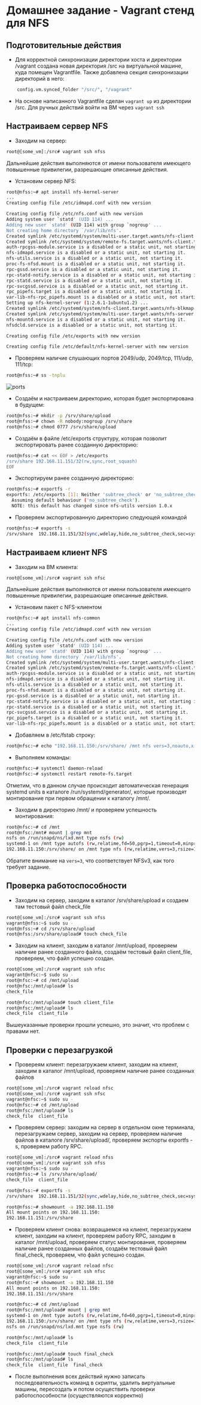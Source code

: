 # Домашнее задание - Vagrant стенд для NFS

## Подготовительные действия
* Для корректной синхронизации директории хоста и директории /vagrant создана новая директория /src на виртуальной машине, куда помещен Vagrantfile. Также добавлена секция синхронизации директорий в него:
``` bash
    config.vm.synced_folder "/src/", "/vagrant"
```

* На основе написанного Vagrantfile сделан `vagrant up` из директории /src. Для ручных действий войти на ВМ через `vagrant ssh`

## Настраиваем сервер NFS
* Заходим на сервер:
``` bash
root@[some_vm]:/src# vagrant ssh nfss
```
Дальнейшие действия выполняются от имени пользователя имеющего повышенные привилегии, разрешающие описанные действия.

* Установим сервер NFS:
``` bash
root@nfss:~# apt install nfs-kernel-server
...
Creating config file /etc/idmapd.conf with new version

Creating config file /etc/nfs.conf with new version
Adding system user `statd' (UID 114) ...
Adding new user `statd' (UID 114) with group `nogroup' ...
Not creating home directory `/var/lib/nfs'.
Created symlink /etc/systemd/system/multi-user.target.wants/nfs-client.target → /lib/systemd/system/nfs-client.target.
Created symlink /etc/systemd/system/remote-fs.target.wants/nfs-client.target → /lib/systemd/system/nfs-client.target.
auth-rpcgss-module.service is a disabled or a static unit, not starting it.
nfs-idmapd.service is a disabled or a static unit, not starting it.
nfs-utils.service is a disabled or a static unit, not starting it.
proc-fs-nfsd.mount is a disabled or a static unit, not starting it.
rpc-gssd.service is a disabled or a static unit, not starting it.
rpc-statd-notify.service is a disabled or a static unit, not starting it.
rpc-statd.service is a disabled or a static unit, not starting it.
rpc-svcgssd.service is a disabled or a static unit, not starting it.
rpc_pipefs.target is a disabled or a static unit, not starting it.
var-lib-nfs-rpc_pipefs.mount is a disabled or a static unit, not starting it.
Setting up nfs-kernel-server (1:2.6.1-1ubuntu1.2) ...
Created symlink /etc/systemd/system/nfs-client.target.wants/nfs-blkmap.service → /lib/systemd/system/nfs-blkmap.service.
Created symlink /etc/systemd/system/multi-user.target.wants/nfs-server.service → /lib/systemd/system/nfs-server.service.
nfs-mountd.service is a disabled or a static unit, not starting it.
nfsdcld.service is a disabled or a static unit, not starting it.

Creating config file /etc/exports with new version

Creating config file /etc/default/nfs-kernel-server with new version
```

* Проверяем наличие слушающих портов 2049/udp, 2049/tcp, 111/udp, 111/tcp:
``` bash
root@nfss:~# ss -tnplu
```
![ports](images/image.png)

* Создаём и настраиваем директорию, которая будет экспортирована в будущем:
``` bash
root@nfss:~# mkdir -p /srv/share/upload
root@nfss:~# chown -R nobody:nogroup /srv/share
root@nfss:~# chmod 0777 /srv/share/upload
```

* Cоздаём в файле /etc/exports структуру, которая позволит экспортировать ранее созданную директорию:
``` bash
root@nfss:~# cat << EOF > /etc/exports 
/srv/share 192.168.11.151/32(rw,sync,root_squash)
EOF
```

* Экспортируем ранее созданную директорию:
``` bash
root@nfss:~# exportfs -r
exportfs: /etc/exports [1]: Neither 'subtree_check' or 'no_subtree_check' specified for export "192.168.11.151/32:/srv/share".
  Assuming default behaviour ('no_subtree_check').
  NOTE: this default has changed since nfs-utils version 1.0.x
```

* Проверяем экспортированную директорию следующей командой
``` bash
root@nfss:~# exportfs -s
/srv/share  192.168.11.151/32(sync,wdelay,hide,no_subtree_check,sec=sys,rw,secure,root_squash,no_all_squash)
```

## Настраиваем клиент NFS
* Заходим на ВМ клиента:
``` bash
root@[some_vm]:/src# vagrant ssh nfsc
```
Дальнейшие действия выполняются от имени пользователя имеющего повышенные привилегии, разрешающие описанные действия.

* Установим пакет с NFS-клиентом
``` bash
root@nfsc:~# apt install nfs-common
...
Creating config file /etc/idmapd.conf with new version

Creating config file /etc/nfs.conf with new version
Adding system user `statd' (UID 114) ...
Adding new user `statd' (UID 114) with group `nogroup' ...
Not creating home directory `/var/lib/nfs'.
Created symlink /etc/systemd/system/multi-user.target.wants/nfs-client.target → /lib/systemd/system/nfs-client.target.
Created symlink /etc/systemd/system/remote-fs.target.wants/nfs-client.target → /lib/systemd/system/nfs-client.target.
auth-rpcgss-module.service is a disabled or a static unit, not starting it.
nfs-idmapd.service is a disabled or a static unit, not starting it.
nfs-utils.service is a disabled or a static unit, not starting it.
proc-fs-nfsd.mount is a disabled or a static unit, not starting it.
rpc-gssd.service is a disabled or a static unit, not starting it.
rpc-statd-notify.service is a disabled or a static unit, not starting it.
rpc-statd.service is a disabled or a static unit, not starting it.
rpc-svcgssd.service is a disabled or a static unit, not starting it.
rpc_pipefs.target is a disabled or a static unit, not starting it.
var-lib-nfs-rpc_pipefs.mount is a disabled or a static unit, not starting it.
```

* Добавляем в /etc/fstab строку:
``` bash
root@nfsc:~# echo "192.168.11.150:/srv/share/ /mnt nfs vers=3,noauto,x-systemd.automount 0 0" >> /etc/fstab
```

* Выполняем команды:
``` bash
root@nfsc:~# systemctl daemon-reload 
root@nfsc:~# systemctl restart remote-fs.target
```
Отметим, что в данном случае происходит автоматическая генерация systemd units в каталоге /run/systemd/generator/, которые производят монтирование при первом обращении к каталогу /mnt/.

* Заходим в директорию /mnt/ и проверяем успешность монтирования:
``` bash
root@nfsc:~# cd /mnt
root@nfsc:/mnt# mount | grep mnt
nsfs on /run/snapd/ns/lxd.mnt type nsfs (rw)
systemd-1 on /mnt type autofs (rw,relatime,fd=50,pgrp=1,timeout=0,minproto=5,maxproto=5,direct,pipe_ino=26858)
192.168.11.150:/srv/share/ on /mnt type nfs (rw,relatime,vers=3,rsize=131072,wsize=131072,namlen=255,hard,proto=tcp,timeo=600,retrans=2,sec=sys,mountaddr=192.168.11.150,mountvers=3,mountport=55850,mountproto=udp,local_lock=none,addr=192.168.11.150)
```
Обратите внимание на `vers=3`, что соответствует NFSv3, как того требует задание.

## Проверка работоспособности
* Заходим на сервер, заходим в каталог /srv/share/upload и создаем там тестовый файл check_file
``` bash
root@[some_vm]:/src# vagrant ssh nfss
vagrant@nfss:~$ sudo su -
root@nfss:~# cd /srv/share/upload
root@nfss:/srv/share/upload# touch check_file
```

* Заходим на клиент, заходим в каталог /mnt/upload, проверяем наличие ранее созданного файла, создаём тестовый файл client_file, проверяем, что файл успешно создан.
``` bash
root@[some_vm]:/src# vagrant ssh nfsc
vagrant@nfsc:~$ sudo su -
root@nfsc:~# cd /mnt/upload
root@nfsc:/mnt/upload# ls
check_file

root@nfsc:/mnt/upload# touch client_file
root@nfsc:/mnt/upload# ls
check_file  client_file
```
Вышеуказанные проверки прошли успешно, это значит, что проблем с правами нет. 

## Проверки с перезагрузкой
* Провереям клиент: перезагружаем клиент, заходим на клиент, заходим в каталог /mnt/upload, проверяем наличие ранее созданных файлов
``` bash
root@[some_vm]:/src# vagrant reload nfsc
root@[some_vm]:/src# vagrant ssh nfsc
vagrant@nfsc:~$ sudo su -
root@nfsc:~# cd /mnt/upload
root@nfsc:/mnt/upload# ls
check_file  client_file
```

* Проверяем сервер: заходим на сервер в отдельном окне терминала, перезагружаем сервер, заходим на сервер, проверяем наличие файлов в каталоге /srv/share/upload/, проверяем экспорты exportfs -s, проверяем работу RPC.
``` bash
root@[some_vm]:/src# vagrant reload nfss
root@[some_vm]:/src# vagrant ssh nfss
vagrant@nfss:~$ sudo su -
root@nfss:~# ls /srv/share/upload/
check_file  client_file

root@nfss:~# exportfs -s
/srv/share  192.168.11.151/32(sync,wdelay,hide,no_subtree_check,sec=sys,rw,secure,root_squash,no_all_squash)

root@nfss:~# showmount -a 192.168.11.150
All mount points on 192.168.11.150:
192.168.11.151:/srv/share
```

* Проверяем клиент снова: возвращаемся на клиент, перезагружаем клиент, заходим на клиент, проверяем работу RPC, заходим в каталог /mnt/upload, проверяем статус монтирования, проверяем наличие ранее созданных файлов, создаём тестовый файл final_check, проверяем, что файл успешно создан.

``` bash
root@[some_vm]:/src# vagrant reload nfsc
root@[some_vm]:/src# vagrant ssh nfsc
vagrant@nfsc:~$ sudo su -
root@nfsc:~# showmount -a 192.168.11.150
All mount points on 192.168.11.150:
192.168.11.151:/srv/share

root@nfsc:~# cd /mnt/upload
root@nfsc:/mnt/upload# mount | grep mnt
systemd-1 on /mnt type autofs (rw,relatime,fd=60,pgrp=1,timeout=0,minproto=5,maxproto=5,direct,pipe_ino=15675)
192.168.11.150:/srv/share/ on /mnt type nfs (rw,relatime,vers=3,rsize=131072,wsize=131072,namlen=255,hard,proto=tcp,timeo=600,retrans=2,sec=sys,mountaddr=192.168.11.150,mountvers=3,mountport=40617,mountproto=udp,local_lock=none,addr=192.168.11.150)
nsfs on /run/snapd/ns/lxd.mnt type nsfs (rw)

root@nfsc:/mnt/upload# ls
check_file  client_file

root@nfsc:/mnt/upload# touch final_check
root@nfsc:/mnt/upload# ls
check_file  client_file  final_check
```

* После выполнения всех действий нужно записать последовательность команд в скрипты, удалить виртуальные машины, пересоздать и потом осуществить проверки работоспособности (осуществляются корректно)
